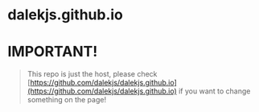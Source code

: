 dalekjs.github.io
=================

# IMPORTANT!

> This repo is just the host, please check [https://github.com/dalekjs/dalekjs.github.io](https://github.com/dalekjs/dalekjs.github.io) if you want to change something on the page!
